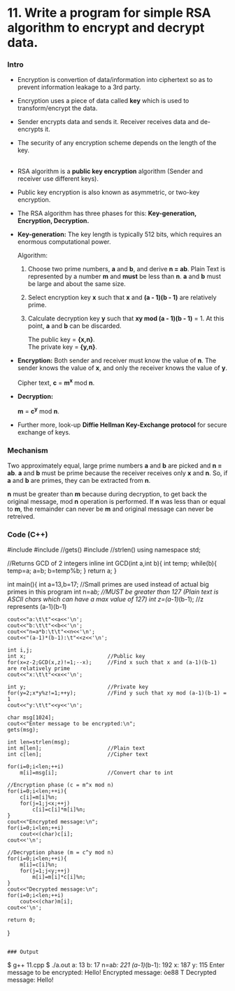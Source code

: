 # 11. Write a program for simple RSA algorithm to encrypt and decrypt data.

### Intro
* Encryption is convertion of data/information into ciphertext so as to prevent information leakage to a 3rd party.
* Encryption uses a piece of data called **key** which is used to transform/encrypt the data.
* Sender encrypts data and sends it. Receiver receives data and de-encrypts it.
* The security of any encryption scheme depends on the length of the key.
<br><br>
* RSA algorithm is a **public key encryption** algorithm (Sender and receiver use different keys).
* Public key encryption is also known as asymmetric, or two-key encryption.
* The RSA algorithm has three phases for this: **Key-generation, Encryption, Decryption.**
* **Key-generation:** The key length is typically 512 bits, which requires an enormous computational power.

	Algorithm:

	1.	Choose two prime numbers, **a** and **b**, and derive **n = ab**. Plain Text is represented by a number **m** and **must** be less than **n**. **a** and **b** must be large and about the same size.

	2.	Select encryption key **x** such that **x** and **(a - 1)(b - 1)** are relatively prime.

	3.	Calculate decryption key **y** such that **xy mod (a - 1)(b - 1)** = 1. At this point, **a** and **b** can be discarded.

		The public key = **{x,n}**.<br>
		The private key = **{y,n}**.

* **Encryption:** Both sender and receiver must know the value of **n**. The sender knows the value of **x**, and only the receiver knows the value of **y**.

	Cipher text, **c** = **m<sup>x</sup>** mod **n**.
* **Decryption:**

	**m** = **c<sup>y</sup>** mod **n**.
* Further more, look-up **Diffie Hellman Key-Exchange protocol** for secure exchange of keys.

### Mechanism
Two approximately equal, large prime numbers **a** and **b** are picked and **n = ab**. **a** and **b** must be prime because the receiver receives only **x** and **n**. So, if **a** and **b** are primes, they can be extracted from **n**.

**n** must be greater than **m** because during decryption, to get back the original message, mod **n** operation is performed. If **n** was less than or equal to **m**, the remainder can never be **m** and original message can never be retreived.

### Code (C++)
#include <iostream>
#include <cstdio>		//gets()
#include <cstring>		//strlen()
using namespace std;

//Returns GCD of 2 integers
inline int GCD(int a,int b){
	int temp;
	while(b){
		temp=a;
		a=b;
		b=temp%b;
	}
	return a;
}

int main(){
	int a=13,b=17;					//Small primes are used instead of actual big primes in this program
	int n=a*b;						//MUST be greater than 127 (Plain text is ASCII chars which can have a max value of 127)
	int z=(a-1)*(b-1);				//z represents (a-1)(b-1)

	cout<<"a:\t\t"<<a<<'\n';
	cout<<"b:\t\t"<<b<<'\n';
	cout<<"n=a*b:\t\t"<<n<<'\n';
	cout<<"(a-1)*(b-1):\t"<<z<<'\n';

	int i,j;
	int x;							//Public key
	for(x=z-2;GCD(x,z)!=1;--x);		//Find x such that x and (a-1)(b-1) are relatively prime
	cout<<"x:\t\t"<<x<<'\n';

	int y;							//Private key
	for(y=2;x*y%z!=1;++y);			//Find y such that xy mod (a-1)(b-1) = 1
	cout<<"y:\t\t"<<y<<'\n';

	char msg[1024];
	cout<<"Enter message to be encrypted:\n";
	gets(msg);

	int len=strlen(msg);
	int m[len];						//Plain text
	int c[len];						//Cipher text

	for(i=0;i<len;++i)
		m[i]=msg[i];				//Convert char to int

	//Encryption phase (c = m^x mod n)
	for(i=0;i<len;++i){
		c[i]=m[i]%n;
		for(j=1;j<x;++j)
			c[i]=c[i]*m[i]%n;
	}
	cout<<"Encrypted message:\n";
	for(i=0;i<len;++i)
		cout<<(char)c[i];
	cout<<'\n';

	//Decryption phase (m = c^y mod n)
	for(i=0;i<len;++i){
		m[i]=c[i]%n;
		for(j=1;j<y;++j)
			m[i]=m[i]*c[i]%n;
	}
	cout<<"Decrypted message:\n";
	for(i=0;i<len;++i)
		cout<<(char)m[i];
	cout<<'\n';

	return 0;
}

```

### Output
```
$ g++ 11.cpp
$ ./a.out
a:              13
b:              17
n=a*b:          221
(a-1)*(b-1):    192
x:              187
y:              115
Enter message to be encrypted:
Hello!
Encrypted message:
òe88 T
Decrypted message:
Hello!
```

